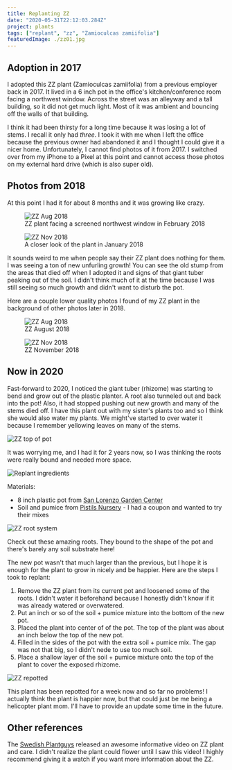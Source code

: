 ```yaml
---
title: Replanting ZZ
date: "2020-05-31T22:12:03.284Z"
project: plants
tags: ["replant", "zz", "Zamioculcas zamiifolia"]
featuredImage: ./zz01.jpg
---
```


## Adoption in 2017

I adopted this ZZ plant (Zamioculcas zamiifolia) from a previous employer back in 2017. It lived in a 6 inch pot in the office's kitchen/conference room facing a northwest window. Across the street was an alleyway and a tall building, so it did not get much light. Most of it was ambient and bouncing off the walls of that building.

I think it had been thirsty for a long time because it was losing a lot of stems. I recall it only had _three_. I took it with me when I left the office because the previous owner had abandoned it and I thought I could give it a nicer home. Unfortunately, I cannot find photos of it from 2017. I switched over from my iPhone to a Pixel at this point and cannot access those photos on my external hard drive (which is also super old).

## Photos from 2018

At this point I had it for about 8 months and it was growing like crazy.

<div class="project-gallery">
  <figure class="img--project">
    <img src="./zz-feb-2018.jpg" alt="ZZ Aug 2018" />
    <figcaption>ZZ plant facing a screened northwest window in February 2018</figcaption>
  </figure>
  <figure class="img--project">
    <img src="./zz-jan-2018.jpg" alt="ZZ Nov 2018" />
    <figcaption> A closer look of the plant in January 2018</figcaption>
  </figure>
</div>

It sounds weird to me when people say their ZZ plant does nothing for them. I was seeing a ton of new unfurling growth! You can see the old stump from the areas that died off when I adopted it and signs of that giant tuber peaking out of the soil. I didn't think much of it at the time because I was still seeing so much growth and didn't want to disturb the pot.

Here are a couple lower quality photos I found of my ZZ plant in the background of other photos later in 2018.

<div class="project-gallery">
  <figure class="img--project">
    <img src="./zz-aug-2018-01.jpg" alt="ZZ Aug 2018" />
    <figcaption>ZZ August 2018</figcaption>
  </figure>
  <figure class="img--project">
    <img src="./zz-nov-2018.jpg" alt="ZZ Nov 2018" />
    <figcaption>ZZ November 2018</figcaption>
  </figure>
</div>

## Now in 2020

Fast-forward to 2020, I noticed the giant tuber (rhizome) was starting to bend and grow out of the plastic planter. A root also tunneled out and back into the pot! Also, it had stopped pushing out new growth and many of the stems died off. I have this plant out with my sister's plants too and so I think she would also water my plants. We might've started to over water it because I remember yellowing leaves on many of the stems.

![ZZ top of pot](./zz01.jpg)

It was worrying me, and I had it for 2 years now, so I was thinking the roots were really bound and needed more space.

![Replant ingredients](./zz02.jpg)

Materials:

- 8 inch plastic pot from [San Lorenzo Garden Center](https://www.sanlorenzolumber.com/)
- Soil and pumice from [Pistils Nursery](https://pistilsnursery.com/) - I had a coupon and wanted to try their mixes

![ZZ root system](./zz03.jpg)

Check out these amazing roots. They bound to the shape of the pot and there's barely any soil substrate here!

The new pot wasn't that much larger than the previous, but I hope it is enough for the plant to grow in nicely and be happier. Here are the steps I took to replant:

1. Remove the ZZ plant from its current pot and loosened some of the roots. I didn't water it beforehand because I honestly didn't know if it was already watered or overwatered.
1. Put an inch or so of the soil + pumice mixture into the bottom of the new pot.
1. Placed the plant into center of of the pot. The top of the plant was about an inch below the top of the new pot.
1. Filled in the sides of the pot with the extra soil + pumice mix. The gap was not that big, so I didn't nede to use too much soil.
1. Place a shallow layer of the soil + pumice mixture onto the top of the plant to cover the exposed rhizome.

![ZZ repotted](./zz04.jpg)

This plant has been repotted for a week now and so far no problems! I actually think the plant is happier now, but that could just be me being a helicopter plant mom. I'll have to provide an update some time in the future.

## Other references

The [Swedish Plantguys](https://www.youtube.com/watch?v=VJoyaUz1hYU) released an awesome informative video on ZZ plant and care. I didn't realize the plant could flower until I saw this video! I highly recommend giving it a watch if you want more information about the ZZ.
